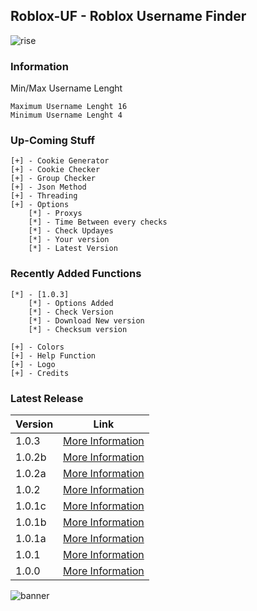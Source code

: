 ## Roblox-UF - Roblox Username Finder
![rise](https://user-images.githubusercontent.com/70346064/97929353-93865200-1d43-11eb-8317-afd9b88cea49.png)

### Information

Min/Max Username Lenght
```
Maximum Username Lenght 16
Minimum Username Lenght 4
```
### Up-Coming Stuff
```
[+] - Cookie Generator
[+] - Cookie Checker
[+] - Group Checker
[+] - Json Method
[+] - Threading
[+] - Options
    [*] - Proxys
    [*] - Time Between every checks
    [*] - Check Updayes
    [*] - Your version 
    [*] - Latest Version
  ```

### Recently Added Functions
```
[*] - [1.0.3]
    [*] - Options Added
    [*] - Check Version
    [*] - Download New version
    [*] - Checksum version

[+] - Colors
[+] - Help Function
[+] - Logo
[+] - Credits
```

### Latest Release

Version | Link
------------ | -------------
1.0.3 | [More Information](https://github.com/RisingCodes/Roblox-UF/releases/tag/1.0.3 "1.0.3")
1.0.2b | [More Information](https://github.com/RisingCodes/Roblox-UF/releases/tag/1.0.2b "1.0.2b")
1.0.2a | [More Information](https://github.com/RisingCodes/Roblox-UF/releases/tag/1.0.2a "1.0.2a")
1.0.2 | [More Information](https://github.com/RisingCodes/Roblox-UF/releases/tag/1.0.2 "1.0.2")
1.0.1c | [More Information](https://github.com/RisingCodes/Roblox-UF/releases/tag/1.0.1c "1.0.1c")
1.0.1b | [More Information](https://github.com/RisingCodes/Roblox-UF/releases/tag/1.0.1b "1.0.1b")
1.0.1a | [More Information](https://github.com/RisingCodes/Roblox-UF/releases/tag/1.0.1a "1.0.1a")
1.0.1 | [More Information](https://github.com/HellFire0x/Roblox-UF/releases/tag/1.0.1 "1.0.1")
1.0.0 | [More Information](https://github.com/HellFire0x/Roblox-UF/releases/tag/1.0.0 "1.0.0")

![banner](https://cdn.discordapp.com/attachments/659078609537073155/756309797950718053/v3rmbanner.png)
